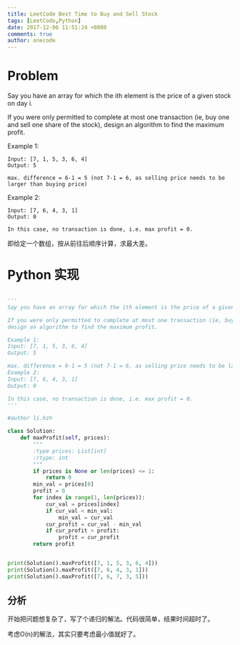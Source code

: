 ```yaml
---
title: LeetCode Best Time to Buy and Sell Stock
tags: [LeetCode,Python]
date: 2017-12-06 11:51:24 +0800
comments: true
author: onecode
---
```

# Problem

Say you have an array for which the ith element is the price of a given stock on day i.

If you were only permitted to complete at most one transaction (ie, buy one and sell one share of the stock), design an algorithm to find the maximum profit.

Example 1:

```
Input: [7, 1, 5, 3, 6, 4]
Output: 5

max. difference = 6-1 = 5 (not 7-1 = 6, as selling price needs to be larger than buying price)
```

Example 2:

```
Input: [7, 6, 4, 3, 1]
Output: 0

In this case, no transaction is done, i.e. max profit = 0.
```

即给定一个数组，按从前往后顺序计算，求最大差。

<!--break-->

# Python 实现

``` python

'''
Say you have an array for which the ith element is the price of a given stock on day i.

If you were only permitted to complete at most one transaction (ie, buy one and sell one share of the stock),
design an algorithm to find the maximum profit.

Example 1:
Input: [7, 1, 5, 3, 6, 4]
Output: 5

max. difference = 6-1 = 5 (not 7-1 = 6, as selling price needs to be larger than buying price)
Example 2:
Input: [7, 6, 4, 3, 1]
Output: 0

In this case, no transaction is done, i.e. max profit = 0.
'''

#author li.hzh

class Solution:
    def maxProfit(self, prices):
        """
        :type prices: List[int]
        :rtype: int
        """
        if prices is None or len(prices) <= 1:
            return 0
        min_val = prices[0]
        profit = 0
        for index in range(1, len(prices)):
            cur_val = prices[index]
            if cur_val < min_val:
                min_val = cur_val
            cur_profit = cur_val - min_val
            if cur_profit > profit:
                profit = cur_profit
        return profit


print(Solution().maxProfit([7, 1, 5, 3, 6, 4]))
print(Solution().maxProfit([7, 6, 4, 3, 1]))
print(Solution().maxProfit([7, 6, 7, 3, 5]))

```

## 分析

开始把问题想复杂了，写了个递归的解法。代码很简单，结果时间超时了。

考虑O(n)的解法，其实只要考虑最小值就好了。